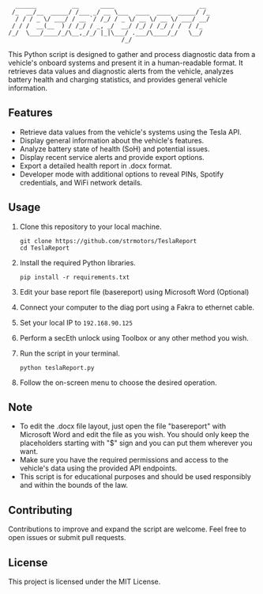 ```
  ______          __      ____                        __
 /_  __/__  _____/ /___ _/ __ \___  ____  ____  _____/ /_
  / / / _ \/ ___/ / __ `/ /_/ / _ \/ __ \/ __ \/ ___/ __/
 / / /  __(__  ) / /_/ / _, _/  __/ /_/ / /_/ / /  / /_
/_/  \___/____/_/\__,_/_/ |_|\___/ .___/\____/_/   \__/
                                /_/
```

This Python script is designed to gather and process diagnostic data from a vehicle's onboard systems and present it in a human-readable format. It retrieves data values and diagnostic alerts from the vehicle, analyzes battery health and charging statistics, and provides general vehicle information.

## Features

- Retrieve data values from the vehicle's systems using the Tesla API.
- Display general information about the vehicle's features.
- Analyze battery state of health (SoH) and potential issues.
- Display recent service alerts and provide export options.
- Export a detailed health report in .docx format.
- Developer mode with additional options to reveal PINs, Spotify credentials, and WiFi network details.

## Usage

1. Clone this repository to your local machine.

   ```
   git clone https://github.com/strmotors/TeslaReport
   cd TeslaReport
   ```
   
2. Install the required Python libraries.

   ```
   pip install -r requirements.txt
   ```

3. Edit your base report file (basereport) using Microsoft Word (Optional)
   
4. Connect your computer to the diag port using a Fakra to ethernet cable.

5. Set your local IP to ```192.168.90.125```

6. Perform a secEth unlock using Toolbox or any other method you wish.

7. Run the script in your terminal.

   ```
   python teslaReport.py
   ```
   
8. Follow the on-screen menu to choose the desired operation.

## Note

- To edit the .docx file layout, just open the file "basereport" with Microsoft Word and edit the file as you wish. You should only keep the placeholders starting with "$" sign and you can put them wherever you want.
- Make sure you have the required permissions and access to the vehicle's data using the provided API endpoints.
- This script is for educational purposes and should be used responsibly and within the bounds of the law.

## Contributing

Contributions to improve and expand the script are welcome. Feel free to open issues or submit pull requests.

## License

This project is licensed under the MIT License.